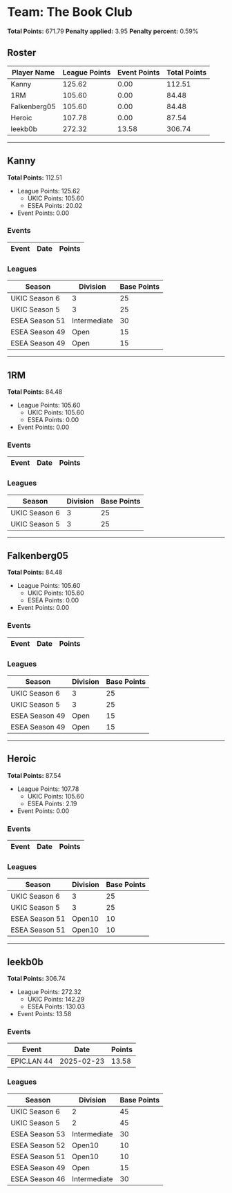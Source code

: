 # Team: The Book Club

**Total Points:** 671.79
**Penalty applied:** 3.95
**Penalty percent:** 0.59%

## Roster
| Player Name | League Points | Event Points | Total Points |
|-------------|--------------|--------------|-------------|
| Kanny | 125.62 | 0.00 | 112.51 |
| 1RM | 105.60 | 0.00 | 84.48 |
| Falkenberg05 | 105.60 | 0.00 | 84.48 |
| Heroic | 107.78 | 0.00 | 87.54 |
| leekb0b | 272.32 | 13.58 | 306.74 |

---

## Kanny

**Total Points:** 112.51

- League Points: 125.62
  - UKIC Points: 105.60
  - ESEA Points: 20.02
- Event Points: 0.00

### Events
| Event | Date | Points |
|-------|------|--------|
### Leagues
| Season | Division | Base Points |
|--------|----------|-------------|
| UKIC Season 6 | 3 | 25 |
| UKIC Season 5 | 3 | 25 |
| ESEA Season 51 | Intermediate | 30 |
| ESEA Season 49 | Open | 15 |
| ESEA Season 49 | Open | 15 |
---

## 1RM

**Total Points:** 84.48

- League Points: 105.60
  - UKIC Points: 105.60
  - ESEA Points: 0.00
- Event Points: 0.00

### Events
| Event | Date | Points |
|-------|------|--------|
### Leagues
| Season | Division | Base Points |
|--------|----------|-------------|
| UKIC Season 6 | 3 | 25 |
| UKIC Season 5 | 3 | 25 |
---

## Falkenberg05

**Total Points:** 84.48

- League Points: 105.60
  - UKIC Points: 105.60
  - ESEA Points: 0.00
- Event Points: 0.00

### Events
| Event | Date | Points |
|-------|------|--------|
### Leagues
| Season | Division | Base Points |
|--------|----------|-------------|
| UKIC Season 6 | 3 | 25 |
| UKIC Season 5 | 3 | 25 |
| ESEA Season 49 | Open | 15 |
| ESEA Season 49 | Open | 15 |
---

## Heroic

**Total Points:** 87.54

- League Points: 107.78
  - UKIC Points: 105.60
  - ESEA Points: 2.19
- Event Points: 0.00

### Events
| Event | Date | Points |
|-------|------|--------|
### Leagues
| Season | Division | Base Points |
|--------|----------|-------------|
| UKIC Season 6 | 3 | 25 |
| UKIC Season 5 | 3 | 25 |
| ESEA Season 51 | Open10 | 10 |
| ESEA Season 51 | Open10 | 10 |
---

## leekb0b

**Total Points:** 306.74

- League Points: 272.32
  - UKIC Points: 142.29
  - ESEA Points: 130.03
- Event Points: 13.58

### Events
| Event | Date | Points |
|-------|------|--------|
| EPIC.LAN 44 | 2025-02-23 | 13.58 |
### Leagues
| Season | Division | Base Points |
|--------|----------|-------------|
| UKIC Season 6 | 2 | 45 |
| UKIC Season 5 | 2 | 45 |
| ESEA Season 53 | Intermediate | 30 |
| ESEA Season 52 | Open10 | 10 |
| ESEA Season 51 | Open10 | 10 |
| ESEA Season 49 | Open | 15 |
| ESEA Season 46 | Intermediate | 30 |